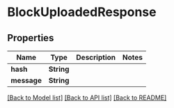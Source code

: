 # BlockUploadedResponse

## Properties

Name | Type | Description | Notes
------------ | ------------- | ------------- | -------------
**hash** | **String** |  | 
**message** | **String** |  | 

[[Back to Model list]](../README.md#documentation-for-models) [[Back to API list]](../README.md#documentation-for-api-endpoints) [[Back to README]](../README.md)


